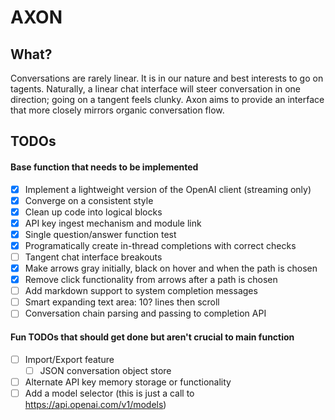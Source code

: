 # AXON

## What?
Conversations are rarely linear. It is in our nature and best interests to go on tagents. Naturally, a linear chat interface will steer conversation in one direction; going on a tangent feels clunky. Axon aims to provide an interface that more closely mirrors organic conversation flow.

## TODOs
#### Base function that needs to be implemented
- [x] Implement a lightweight version of the OpenAI client (streaming only)
- [x] Converge on a consistent style
- [x] Clean up code into logical blocks
- [x] API key ingest mechanism and module link
- [x] Single question/answer function test
- [x] Programatically create in-thread completions with correct checks
- [ ] Tangent chat interface breakouts
- [x] Make arrows gray initially, black on hover and when the path is chosen
- [x] Remove click functionality from arrows after a path is chosen
- [ ] Add markdown support to system completion messages
- [ ] Smart expanding text area: 10? lines then scroll
- [ ] Conversation chain parsing and passing to completion API

#### Fun TODOs that should get done but aren't crucial to main function
- [ ] Import/Export feature
    - [ ] JSON conversation object store
- [ ] Alternate API key memory storage or functionality
- [ ] Add a model selector (this is just a call to https://api.openai.com/v1/models)